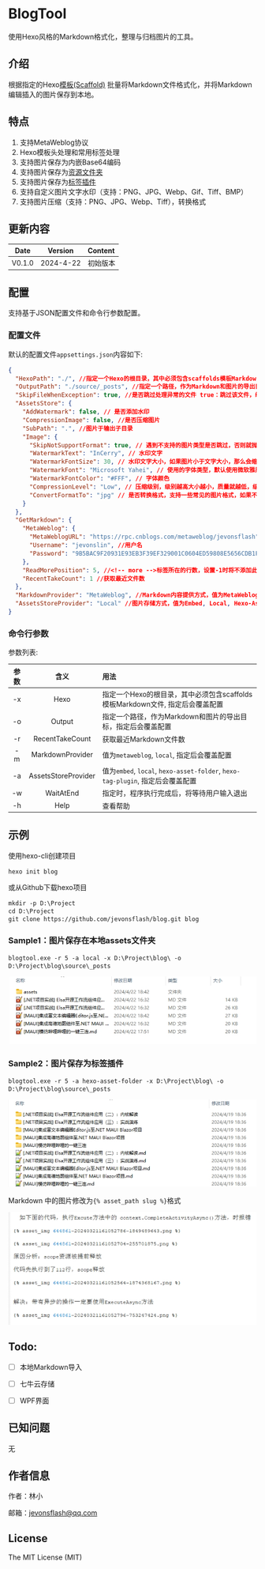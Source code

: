 # BlogTool

使用Hexo风格的Markdown格式化，整理与归档图片的工具。

## 介绍

根据指定的Hexo[模板(Scaffold)](https://hexo.io/zh-cn/api/scaffolds) 批量将Markdown文件格式化，并将Markdown编辑插入的图片保存到本地。

## 特点


1. 支持MetaWeblog协议
2. Hexo模板头处理和常用标签处理
3. 支持图片保存为内嵌Base64编码
4. 支持图片保存为[资源文件夹](https://hexo.io/zh-cn/docs/asset-folders#%E6%96%87%E7%AB%A0%E8%B5%84%E6%BA%90%E6%96%87%E4%BB%B6%E5%A4%B9)
5. 支持图片保存为[标签插件](https://hexo.io/zh-cn/docs/asset-folders#%E7%9B%B8%E5%AF%B9%E8%B7%AF%E5%BE%84%E5%BC%95%E7%94%A8%E7%9A%84%E6%A0%87%E7%AD%BE%E6%8F%92%E4%BB%B6)
6. 支持自定义图片文字水印（支持：PNG、JPG、Webp、Gif、Tiff、BMP）
7. 支持图片压缩（支持：PNG、JPG、Webp、Tiff），转换格式


## 更新内容

|  Date  |  Version   | Content                                                                                         |
| :----: | :--------: | :---------------------------------------------------------------------------------------------- |
| V0.1.0 | 2024-4-22  | 初始版本                                                                           


## 配置

支持基于JSON配置文件和命令行参数配置。

### 配置文件


默认的配置文件`appsettings.json`内容如下:

```JSON
{
  "HexoPath": "./", //指定一个Hexo的根目录，其中必须包含scaffolds模板Markdown文件【可被-x参数覆盖】
  "OutputPath": "./source/_posts", //指定一个路径，作为Markdown和图片的导出目标，指定后会覆盖配置【可被-o参数覆盖】
  "SkipFileWhenException": true, //是否跳过处理异常的文件 true：跳过该文件，继续处理其它文件 false：抛出异常，终止处理
  "AssetsStore": {
    "AddWatermark": false, // 是否添加水印
    "CompressionImage": false, //是否压缩图片
    "SubPath": ".", //图片于输出子目录
    "Image": {
      "SkipNotSupportFormat": true, // 遇到不支持的图片类型是否跳过，否则就抛异常终止
      "WatermarkText": "InCerry", // 水印文字
      "WatermarkFontSize": 30, // 水印文字大小，如果图片小于文字大小，那么会缩放
      "WatermarkFont": "Microsoft Yahei", // 使用的字体类型，默认使用微软雅黑，Mac和Linux用户可自行配置系统安装的字体
      "WatermarkFontColor": "#FFF", // 字体颜色
      "CompressionLevel": "Low", // 压缩级别，级别越高大小越小，质量就越低，级别从低到高为：Low Medium High
      "ConvertFormatTo": "jpg" // 是否转换格式，支持一些常见的图片格式，如果不想转换，填null即可 如："ConvertFormatTo": null
    }
  },
  "GetMarkdown": {
    "MetaWeblog": {
      "MetaWeblogURL": "https://rpc.cnblogs.com/metaweblog/jevonsflash", // MetaWeblog地址
      "Username": "jevonslin", //用户名
      "Password": "9B5BAC9F20931E93EB3F39EF329001C0604ED59808E5656CDB1FA1ED85D7881C" //密码
    },
    "ReadMorePosition": 5, //<!-- more -->标签所在的行数，设置-1时将不添加此标签
    "RecentTakeCount": 1 //获取最近文件数
  },
  "MarkdownProvider": "MetaWeblog", //Markdown内容提供方式，值为MetaWeblog, Local【可被-m参数覆盖】
  "AssetsStoreProvider": "Local" //图片存储方式，值为Embed, Local, Hexo-Asset-Folder, Hexo-Tag-Plugin【可被-a参数覆盖】
}
```

### 命令行参数

参数列表:

| 参数  |    含义     | 用法                                                                                                                                                                                                  |
| :---: | :---------: | :---------------------------------------------------------------------------------------------------------------------------------------------------------------------------------------------------- |
|  -x   | Hexo | 指定一个Hexo的根目录，其中必须包含scaffolds模板Markdown文件, 指定后会覆盖配置                                                                                
|  -o   |   Output    | 指定一个路径，作为Markdown和图片的导出目标，指定后会覆盖配置 |
|  -r   |   RecentTakeCount    | 获取最近Markdown文件数  
|  -m   |   MarkdownProvider    | 值为`metaweblog`, `local`, 指定后会覆盖配置                                                                                                                                                         |
|  -a   | AssetsStoreProvider | 值为`embed`, `local`, `hexo-asset-folder`, `hexo-tag-plugin`, 指定后会覆盖配置                                                                                                                                                         |
|  -w   |  WaitAtEnd  | 指定时，程序执行完成后，将等待用户输入退出                                                                                                                                                            |
|  -h   |    Help     | 查看帮助       



## 示例

使用hexo-cli创建项目

```
hexo init blog
```
或从Github下载hexo项目

```
mkdir -p D:\Project 
cd D:\Project
git clone https://github.com/jevonsflash/blog.git blog
```

### Sample1：图片保存在本地assets文件夹


```
blogtool.exe -r 5 -a local -x D:\Project\blog\ -o D:\Project\blog\source\_posts
```

![alt text](Assets/image-3.png)



### Sample2：图片保存为标签插件

```
blogtool.exe -r 5 -a hexo-asset-folder -x D:\Project\blog\ -o D:\Project\blog\source\_posts
```


![alt text](Assets/image-1.png)


Markdown 中的图片修改为`{% asset_path slug %}`格式

![alt text](Assets/image-2.png)

## Todo:

- [ ] 本地Markdown导入
- [ ] 七牛云存储
- [ ] WPF界面


## 已知问题

无

## 作者信息

作者：林小

邮箱：jevonsflash@qq.com



## License

The MIT License (MIT)
